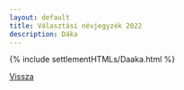 ```yaml
---
layout: default
title: Választási névjegyzék 2022
description: Dáka
---
```


{% include settlementHTMLs/Daaka.html %}

[Vissza](../)